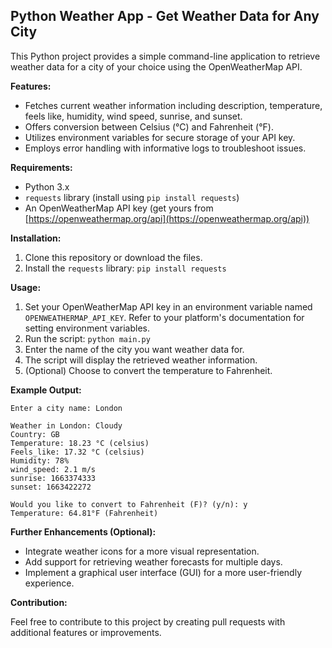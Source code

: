 ## Python Weather App - Get Weather Data for Any City

This Python project provides a simple command-line application to retrieve weather data for a city of your choice using
the OpenWeatherMap API.

**Features:**

* Fetches current weather information including description, temperature, feels like, humidity, wind speed, sunrise, and
  sunset.
* Offers conversion between Celsius (°C) and Fahrenheit (°F).
* Utilizes environment variables for secure storage of your API key.
* Employs error handling with informative logs to troubleshoot issues.

**Requirements:**

* Python 3.x
* `requests` library (install using `pip install requests`)
* An OpenWeatherMap API key (get yours from [https://openweathermap.org/api](https://openweathermap.org/api))

**Installation:**

1. Clone this repository or download the files.
2. Install the `requests` library: `pip install requests`

**Usage:**

1. Set your OpenWeatherMap API key in an environment variable named `OPENWEATHERMAP_API_KEY`. Refer to your platform's
   documentation for setting environment variables.
2. Run the script: `python main.py`
3. Enter the name of the city you want weather data for.
4. The script will display the retrieved weather information.
5. (Optional) Choose to convert the temperature to Fahrenheit.

**Example Output:**

```
Enter a city name: London

Weather in London: Cloudy
Country: GB
Temperature: 18.23 °C (celsius)
Feels_like: 17.32 °C (celsius)
Humidity: 78%
wind_speed: 2.1 m/s
sunrise: 1663374333
sunset: 1663422272

Would you like to convert to Fahrenheit (F)? (y/n): y
Temperature: 64.81°F (Fahrenheit)
```

**Further Enhancements (Optional):**

* Integrate weather icons for a more visual representation.
* Add support for retrieving weather forecasts for multiple days.
* Implement a graphical user interface (GUI) for a more user-friendly experience.

**Contribution:**

Feel free to contribute to this project by creating pull requests with additional features or improvements. 